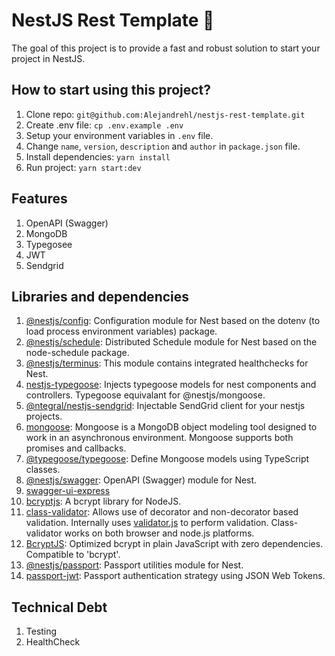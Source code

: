 # NestJS Rest Template :rocket:

The goal of this project is to provide a fast and robust solution to start your project in NestJS.

## How to start using this project?

1. Clone repo: `git@github.com:Alejandrehl/nestjs-rest-template.git`
2. Create .env file: `cp .env.example .env`
3. Setup your environment variables in `.env` file.
4. Change `name`, `version`, `description` and `author` in `package.json` file.
5. Install dependencies: `yarn install`
6. Run project: `yarn start:dev`

## Features

1. OpenAPI (Swagger)
2. MongoDB
3. Typegosee
4. JWT
5. Sendgrid

## Libraries and dependencies

1. [@nestjs/config](https://yarnpkg.com/package/@nestjs/config): Configuration module for Nest based on the dotenv (to load process environment variables) package.
2. [@nestjs/schedule](https://yarnpkg.com/package/nestjs-schedule): Distributed Schedule module for Nest based on the node-schedule package.
3. [@nestjs/terminus](https://yarnpkg.com/package/@nestjs/terminus): This module contains integrated healthchecks for Nest.
4. [nestjs-typegoose](https://yarnpkg.com/package/nestjs-typegoose): Injects typegoose models for nest components and controllers. Typegoose equivalant for @nestjs/mongoose.
5. [@ntegral/nestjs-sendgrid](https://yarnpkg.com/package/@ntegral/nestjs-sendgrid): Injectable SendGrid client for your nestjs projects.
6. [mongoose](https://yarnpkg.com/package/mongoose): Mongoose is a MongoDB object modeling tool designed to work in an asynchronous environment. Mongoose supports both promises and callbacks.
7. [@typegoose/typegoose](https://yarnpkg.com/package/@typegoose/typegoose): Define Mongoose models using TypeScript classes.
8. [@nestjs/swagger](https://yarnpkg.com/package/@nestjs/swagger): OpenAPI (Swagger) module for Nest.
9. [swagger-ui-express](https://yarnpkg.com/package/swagger-ui-express)
10. [bcryptjs](https://yarnpkg.com/package/bcrypt): A bcrypt library for NodeJS.
11. [class-validator](https://yarnpkg.com/package/class-validator): Allows use of decorator and non-decorator based validation. Internally uses [validator.js](https://yarnpkg.com/package/validator) to perform validation. Class-validator works on both browser and node.js platforms.
12. [BcryptJS](https://yarnpkg.com/package/bcryptjs): Optimized bcrypt in plain JavaScript with zero dependencies. Compatible to 'bcrypt'.
13. [@nestjs/passport](https://yarnpkg.com/package/@nestjs/passport): Passport utilities module for Nest.
14. [passport-jwt](https://yarnpkg.com/package/passport-jwt): Passport authentication strategy using JSON Web Tokens.

## Technical Debt

1. Testing
2. HealthCheck
